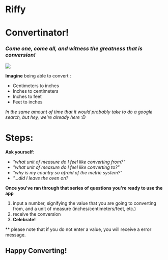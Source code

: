 # Riffy

# Convertinator!
### _Come one, come all, and witness the greatness that is conversion!_
![](https://encrypted-tbn0.gstatic.com/images?q=tbn%3AANd9GcTpN-Fmng0UOhvKGgfZrsayBCblh4x1OExSNzX_6UCyRvHXyG-O&usqp=CAU)


__Imagine__ being able to convert :
- Centimeters to inches
- Inches to centimeters
- Inches to feet
- Feet to inches 

*In the same amount of time that it would probably take to do a google search, but hey, we're already here :D*

# Steps:
  **Ask yourself**:
- *"what unit of measure do I feel like converting from?"*
- *"what unit of measure do I feel like converting to?"*
- *"why is my country so afraid of the metric system?"*
- *"...did I leave the oven on?*

**Once you've ran through that series of questions you're ready to use the app**

1. input a number, signifying the value that you are going to converting from, and a unit of measure (inches/centimeters/feet, etc.)
2.  receive the conversion
3.  **Celebrate!**


** please note that if you do not enter a value, you will receive a error message.

## Happy Converting!